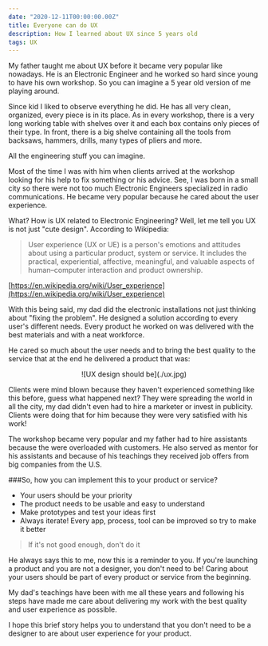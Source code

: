 ```yaml
---
date: "2020-12-11T00:00:00.00Z"
title: Everyone can do UX
description: How I learned about UX since 5 years old
tags: UX
---
```


My father taught me about UX before it became very popular like nowadays. He is an Electronic Engineer and he worked so hard since young to have his own workshop. So you can imagine a 5 year old version of me playing around.

Since kid I liked to observe everything he did. He has all very clean, organized, every piece is in its place. As in every workshop, there is a very long working table with shelves over it and each box contains only pieces of their type. In front, there is a big shelve containing all the tools from backsaws, hammers, drills, many types of pliers and more.

All the engineering stuff you can imagine.

Most of the time I was with him when clients arrived at the workshop looking for his help to fix something or his advice. See, I was born in a small city so there were not too much Electronic Engineers specialized in radio communications. He became very popular because he cared about the user experience.

What? How is UX related to Electronic Engineering? Well, let me tell you UX is not just "cute design". According to Wikipedia:

> User experience (UX or UE) is a person's emotions and attitudes about using a particular product, system or service. It includes the practical, experiential, affective, meaningful, and valuable aspects of human–computer interaction and product ownership.

[https://en.wikipedia.org/wiki/User_experience](https://en.wikipedia.org/wiki/User_experience)

With this being said, my dad did the electronic installations not just thinking about "fixing the problem". He designed a solution according to every user's different needs. Every product he worked on was delivered with the best materials and with a neat workforce.

He cared so much about the user needs and to bring the best quality to the service that at the end he delivered a product that was:

<div align="center">
![UX design should be](./ux.jpg)
</div>

Clients were mind blown because they haven't experienced something like this before, guess what happened next? They were spreading the world in all the city, my dad didn't even had to hire a marketer or invest in publicity. Clients were doing that for him because they were very satisfied with his work!

The workshop became very popular and my father had to hire assistants because the were overloaded with customers. He also served as mentor for his assistants and because of his teachings they received job offers from big companies from the U.S.

###So, how you can implement this to your product or service?

- Your users should be your priority
- The product needs to be usable and easy to understand
- Make prototypes and test your ideas first
- Always iterate! Every app, process, tool can be improved so try to make it better

> If it's not good enough, don't do it

He always says this to me, now this is a reminder to you. If you're launching a product and you are not a designer, you don't need to be! Caring about your users should be part of every product or service from the beginning.

My dad's teachings have been with me all these years and following his steps have made me care about delivering my work with the best quality and user experience as possible.

I hope this brief story helps you to understand that you don't need to be a designer to are about user experience for your product.
